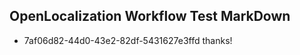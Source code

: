 ## OpenLocalization Workflow Test MarkDown
* 7af06d82-44d0-43e2-82df-5431627e3ffd 
thanks!<!--HONumber=Mar16_HO2-->
